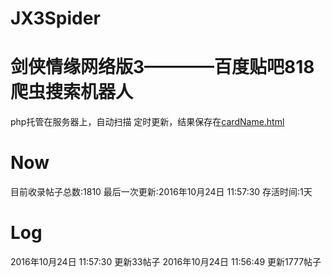 # JX3Spider

剑侠情缘网络版3————百度贴吧818爬虫搜索机器人
====
php托管在服务器上，自动扫描
定时更新，结果保存在[cardName.html](https://github.com/ShanaMaid/JX3Spider/raw/result/cardName.html)


Now
====

目前收录帖子总数:1810
最后一次更新:2016年10月24日 11:57:30
存活时间:1天


 Log
===
2016年10月24日 11:57:30         更新33帖子
2016年10月24日 11:56:49         更新1777帖子


